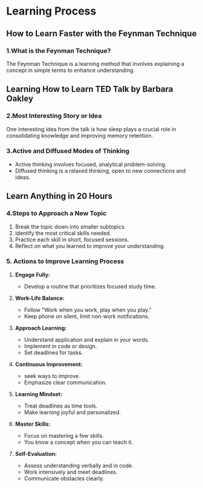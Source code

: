 # Learning Process

## How to Learn Faster with the Feynman Technique

### 1.What is the Feynman Technique?
The Feynman Technique is a learning method that involves explaining a concept in simple terms to enhance understanding.

## Learning How to Learn TED Talk by Barbara Oakley

### 2.Most Interesting Story or Idea
One interesting idea from the talk is how sleep plays a crucial role in consolidating knowledge and improving memory retention.

### 3.Active and Diffused Modes of Thinking

* Active thinking involves focused, analytical problem-solving.
* Diffused thinking is a relaxed thinking, open to new connections and ideas.


## Learn Anything in 20 Hours

### 4.Steps to Approach a New Topic
1. Break the topic down into smaller subtopics.
2. Identify the most critical skills needed.
3. Practice each skill in short, focused sessions.
4. Reflect on what you learned to improve your understanding.


### 5. Actions to Improve Learning Process

1. **Engage Fully:**

    - Develop a routine that prioritizes focused study time.

2. **Work-Life Balance:**

    - Follow "Work when you work, play when you play."
    - Keep phone on silent, limit non-work notifications.

3. **Approach Learning:**

    - Understand application and explain in your words.
    - Implement in code or design.
    - Set deadlines for tasks.

4. **Continuous Improvement:**
    - seek ways to improve.
    - Emphasize clear communication.
   
5. **Learning Mindset:**

    - Treat deadlines as time tools.
    - Make learning joyful and personalized.

5. **Master Skills:**

    - Focus on mastering a few skills.
    - You know a concept when you can teach it.

6. **Self-Evaluation:**

    - Assess understanding verbally and in code.
    - Work intensively and meet deadlines.
    - Communicate obstacles clearly.